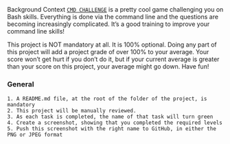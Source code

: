 ## 
Background Context
[`CMD CHALLENGE`](https://intranet.alxswe.com/rltoken/a83_NOBEtXgFr1Yqej0HYA) is a pretty cool game challenging you on Bash skills. Everything is done via the command line and the questions are becoming increasingly complicated. It’s a good training to improve your command line skills!

This project is NOT mandatory at all. It is 100% optional. Doing any part of this project will add a project grade of over 100% to your average. Your score won’t get hurt if you don’t do it, but if your current average is greater than your score on this project, your average might go down. Have fun!

### General
```
1. A README.md file, at the root of the folder of the project, is mandatory
2. This project will be manually reviewed.
3. As each task is completed, the name of that task will turn green
4. Create a screenshot, showing that you completed the required levels
5. Push this screenshot with the right name to GitHub, in either the PNG or JPEG format
```